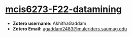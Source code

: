 # [mcis6273-F22-datamining](https://github.com/AkhithaGaddam/mcis6273-F22-datamining)

* **Zotero username:** AkhithaGaddam
* **Zotero Email:** agaddam2483@muleriders.saumag.edu
